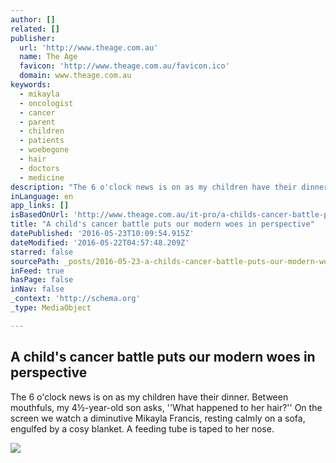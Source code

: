 ```yaml
---
author: []
related: []
publisher:
  url: 'http://www.theage.com.au'
  name: The Age
  favicon: 'http://www.theage.com.au/favicon.ico'
  domain: www.theage.com.au
keywords:
  - mikayla
  - oncologist
  - cancer
  - parent
  - children
  - patients
  - woebegone
  - hair
  - doctors
  - medicine
description: "The 6 o'clock news is on as my children have their dinner. Between mouthfuls, my 4½-year-old son asks, ''What happened to her hair?'' On the screen we watch a diminutive Mikayla Francis, resting calmly on a sofa, engulfed by a cosy blanket. A feeding tube is taped to her nose."
inLanguage: en
app_links: []
isBasedOnUrl: 'http://www.theage.com.au/it-pro/a-childs-cancer-battle-puts-our-modern-woes-in-perspective-20101206-18msx'
title: "A child's cancer battle puts our modern woes in perspective"
datePublished: '2016-05-23T10:09:54.915Z'
dateModified: '2016-05-22T04:57:48.209Z'
starred: false
sourcePath: _posts/2016-05-23-a-childs-cancer-battle-puts-our-modern-woes-in-perspective.md
inFeed: true
hasPage: false
inNav: false
_context: 'http://schema.org'
_type: MediaObject

---
```

<article style=""><h1>A child's cancer battle puts our modern woes in perspective</h1><p>The 6 o'clock news is on as my children have their dinner. Between mouthfuls, my 4½-year-old son asks, ''What happened to her hair?'' On the screen we watch a diminutive Mikayla Francis, resting calmly on a sofa, engulfed by a cosy blanket. A feeding tube is taped to her nose.</p><img src="http://www.theage.com.au/content/dam/images/1/8/n/4/4/image.related.thumbnail.320x214.18msx.png/1291682668717.jpg" /></article>